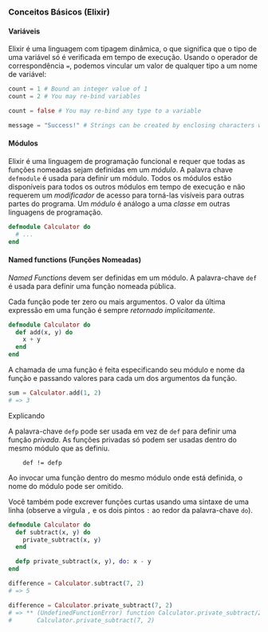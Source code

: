 ### Conceitos Básicos (Elixir)

#### Variáveis
Elixir é uma linguagem com tipagem dinâmica, o que significa que o tipo de uma variável só é verificada em tempo de execução. Usando o operador de correspondência `=`, podemos vincular um valor de qualquer tipo a um nome de variável:

```ex
count = 1 # Bound an integer value of 1
count = 2 # You may re-bind variables

count = false # You may re-bind any type to a variable

message = "Success!" # Strings can be created by enclosing characters within double quotes
```

#### Módulos
Elixir é uma linguagem de programação funcional e requer que todas as funções nomeadas sejam definidas em um <i>módulo</i>. A palavra chave `defmodule` é usada para definir um módulo. Todos os módulos estão disponíveis para todos os outros módulos em tempo de execução e não requerem um <i>modificador</i> de acesso para torná-las visíveis para outras partes do programa. Um <i>módulo</i> é análogo a uma <i>classe</i> em outras linguagens de programação.

```ex
defmodule Calculator do
  # ...
end
```

#### Named functions (Funções Nomeadas)
<i>Named Functions</i> devem ser definidas em um módulo. A palavra-chave `def` é usada para definir uma função nomeada pública.

Cada função pode ter zero ou mais argumentos. O valor da última expressão em uma função é sempre <i>retornado implicitamente</i>.

```ex
defmodule Calculator do
  def add(x, y) do
    x + y
  end
end
```

A chamada de uma função é feita especificando seu módulo e nome da função e passando valores para cada um dos argumentos da função.

```ex
sum = Calculator.add(1, 2)
# => 3
```

Explicando

A palavra-chave `defp` pode ser usada em vez de `def` para definir uma função <i>privada</i>. As funções privadas só podem ser usadas dentro do mesmo módulo que as definiu.

```
    def != defp
```

Ao invocar uma função dentro do mesmo módulo onde está definida, o nome do módulo pode ser omitido.

Você também pode excrever funções curtas usando uma sintaxe de uma linha (observe a vírgula `,` e os dois pintos `:` ao redor da palavra-chave `do`).

```ex
defmodule Calculator do
  def subtract(x, y) do
    private_subtract(x, y)
  end

  defp private_subtract(x, y), do: x - y
end

difference = Calculator.subtract(7, 2)
# => 5

difference = Calculator.private_subtract(7, 2)
# => ** (UndefinedFunctionError) function Calculator.private_subtract/2 is undefined or private
#       Calculator.private_subtract(7, 2)
```